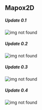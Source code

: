 ## Mapox2D

##### Update 0.1
![img not found](https://i.imgur.com/KQcktsV.png "Mapox2D 0.1")

##### Update 0.2
![img not found](https://i.imgur.com/W8t1Ci3.png "Mapox2D 0.2")

##### Update 0.3
![img not found](https://i.imgur.com/1cn4oeA.png "Mapox2D 0.3")

##### Update 0.4
![img not found](https://i.imgur.com/LSZkg0F.png "Mapox2D 0.4")
